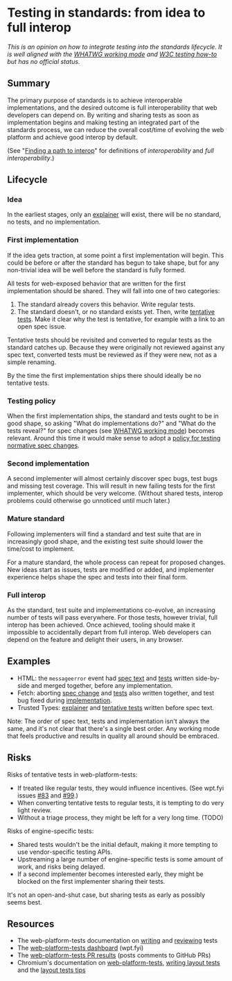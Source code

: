 # Testing in standards: from idea to full interop

*This is an opinion on how to integrate testing into the standards lifecycle. It is well aligned with the [WHATWG working mode](https://whatwg.org/working-mode) and [W3C testing how-to](https://github.com/w3c/testing-how-to/) but has no official status.*

## Summary

The primary purpose of standards is to achieve interoperable implementations, and the desired outcome is full interoperability that web developers can depend on. By writing and sharing tests as soon as implementation begins and making testing an integrated part of the standards process, we can reduce the overall cost/time of evolving the web platform and achieve good interop by default.

(See "[Finding a path to interop](https://docs.google.com/document/d/1LSuLWJDP02rlC9bOlidL6DzBV5kSkV5bW5Pled8HGC8/edit?usp=sharing)" for definitions of *interoperability* and *full interoperability*.)

## Lifecycle

### Idea

In the earliest stages, only an [explainer](https://docs.google.com/document/d/1cJs7GkdQolqOHns9k6v1UjCUb_LqTFVjZM-kc3TbNGI/edit?usp=sharing) will exist, there will be no standard, no tests, and no implementation.

### First implementation

If the idea gets traction, at some point a first implementation will begin. This could be before or after the standard has begun to take shape, but for any non-trivial idea will be well before the standard is fully formed.

All tests for web-exposed behavior that are written for the first implementation should be shared. They will fall into one of two categories:
 1. The standard already covers this behavior. Write regular tests. 
 2. The standard doesn't, or no standard exists yet. Then, write [tentative tests](http://web-platform-tests.org/writing-tests/file-names.html#test-features). Make it clear why the test is tentative, for example with a link to an open spec issue.

Tentative tests should be revisited and converted to regular tests as the standard catches up. Because they were originally not reviewed against any spec text, converted tests must be reviewed as if they were new, not as a simple renaming.

By the time the first implementation ships there should ideally be no tentative tests.

### Testing policy

When the first implementation ships, the standard and tests ought to be in good shape, so asking "What do implementations do?" and "What do the tests reveal?" for spec changes (see [WHATWG working mode](https://whatwg.org/working-mode)) becomes relevant. Around this time it would make sense to adopt a [policy for testing normative spec changes](policy.md).

### Second implementation

A second implementer will almost certainly discover spec bugs, test bugs and missing test coverage. This will result in new failing tests for the first implementer, which should be very welcome. (Without shared tests, interop problems could otherwise go unnoticed until much later.)

### Mature standard

Following implementers will find a standard and test suite that are in increasingly good shape, and the existing test suite should lower the time/cost to implement.

For a mature standard, the whole process can repeat for proposed changes. New ideas start as issues, tests are modified or added, and implementer experience helps shape the spec and tests into their final form.

### Full interop

As the standard, test suite and implementations co-evolve, an increasing number of tests will pass everywhere. For those tests, however trivial, full interop has been achieved. Once achieved, tooling should make it impossible to accidentally depart from full interop. Web developers can depend on the feature and delight their users, in any browser.

## Examples
 * HTML: the `messageerror` event had [spec text](https://github.com/whatwg/html/pull/2530) and [tests](https://github.com/w3c/web-platform-tests/pull/5567) written side-by-side and merged together, before any implementation.
 * Fetch: aborting [spec change](https://github.com/whatwg/fetch/pull/523) and [tests](https://github.com/w3c/web-platform-tests/pull/6484) also written together, and test bug fixed during [implementation](https://bugzilla.mozilla.org/show_bug.cgi?id=1378342).
 * Trusted Types: [explainer](https://github.com/mikewest/trusted-types/blob/master/README.md) and [tentative tests](https://github.com/w3c/web-platform-tests/tree/cbc2da38b90e0870ac50a205d2fc2773de41bd5d/trusted-types) written before spec text.

Note: The order of spec text, tests and implementation isn't always the same, and it's not clear that there's a single best order. Any working mode that feels productive and results in quality all around should be embraced.

## Risks

Risks of tentative tests in web-platform-tests:
 * If treated like regular tests, they would influence incentives. (See wpt.fyi issues [#83](https://github.com/w3c/wptdashboard/issues/83) and [#99](https://github.com/w3c/wptdashboard/issues/99).)
 * When converting tentative tests to regular tests, it is tempting to do very light review.
 * Without a triage process, they might be left for a very long time. (TODO)

Risks of engine-specific tests:
 * Shared tests wouldn't be the initial default, making it more tempting to use vendor-specific testing APIs.
 * Upstreaming a large number of engine-specific tests is some amount of work, and risks being delayed.
 * If a second implementer becomes interested early, they might be blocked on the first implementer sharing their tests.

It's not an open-and-shut case, but sharing tests as early as possibly seems best.

## Resources
 * The web-platform-tests documentation on [writing](http://web-platform-tests.org/writing-tests/) and [reviewing](http://web-platform-tests.org/reviewing-tests/) tests
 * The [web-platform-tests dashboard](https://wpt.fyi/) (wpt.fyi)
 * The [web-platform-tests PR results](https://pulls.web-platform-tests.org) (posts comments to GitHub PRs)
 * Chromium's documentation on [web-platform-tests](https://chromium.googlesource.com/chromium/src/+/master/docs/testing/web_platform_tests.md), [writing layout tests](https://chromium.googlesource.com/chromium/src/+/master/docs/testing/writing_layout_tests.md) and the [layout tests tips](https://chromium.googlesource.com/chromium/src/+/master/docs/testing/layout_tests_tips.md)
